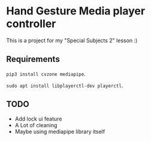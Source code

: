 # Hand Gesture Media player controller
This is a project for my "Special Subjects 2" lesson :)

## Requirements

`pip3 install cvzone mediapipe`.

`sudo apt install libplayerctl-dev playerctl`.

## TODO
- Add lock ui feature
- A Lot of cleaning
- Maybe using mediapipe library itself